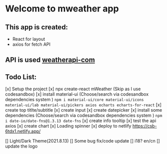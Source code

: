 # Welcome to mweather app

## This app is created:

- React for layout
- axios for fetch API

## API is used [weatherapi-com](https://rapidapi.com/weatherapi/api/weatherapi-com/)


## Todo List:
[x] Setup the project
  [x] npx create-react mWeather (Skip as I use codesandbox)
  [x] install material-ui (Choose/search via codesandbox dependencies system )
  `npm i material-ui/core material-ui/icons material-ui/lab material-ui/pickers axios echarts echarts-for-react`
[x] create top titlte/subtitle
[x] create input
[x] create datepicker
  [x] install some dependencies (Choose/search via codesandbox dependencies system )
  `npm i date-io/date-fns@1.3.13 date-fns`
[x] create info tooltip
[x] test the api axios
[x] create chart
[x] Loading spinner
[x] deploy to netlify https://csb-6tdx1.netlify.app/

[] Light/Dark Theme(2021.8.13)
[] Some bug fix/code update
[] i18? en/cn
[] update the logo